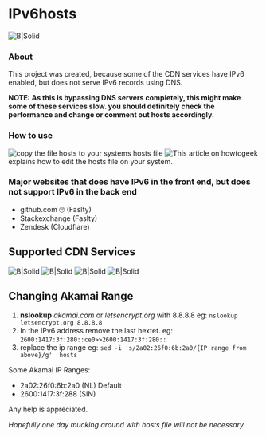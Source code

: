 # IPv6hosts

![B|Solid](https://www.ipv6.com/wp-content/uploads/2018/06/ipv6-logo-2.png)

### About

This project was created, because some of the CDN services have IPv6 enabled, but does not serve IPv6 records using DNS.

**NOTE: As this is bypassing DNS servers completely, this might make some of these services slow. you should definitely check the performance and change or comment out hosts accordingly.**

### How to use

![copy the file hosts](https://raw.githubusercontent.com/miyurusankalpa/IPv6hosts/master/hosts) to your systems hosts file
![This article on howtogeek](https://www.howtogeek.com/howto/27350/beginner-geek-how-to-edit-your-hosts-file/) explains how to edit the hosts file on your system.

### Major websites that does have IPv6 in the front end, but does not support IPv6 in the back end

* github.com 🙄 (Faslty)
* Stackexchange (Faslty)
* Zendesk (Cloudflare)

## Supported CDN Services

![B|Solid](https://www.vectorlogo.zone/logos/fastly/fastly-ar21.svg)
![B|Solid](https://www.vectorlogo.zone/logos/cloudflare/cloudflare-ar21.svg)
![B|Solid](https://www.vectorlogo.zone/logos/akamai/akamai-ar21.svg)
![B|Solid](https://www.vectorlogo.zone/logos/amazon_aws/amazon_aws-ar21.svg) 

## Changing Akamai Range

  1. **nslookup** *akamai.com* or *letsencrypt.org* with 8.8.8.8 eg: `nslookup letsencrypt.org 8.8.8.8`
  2. In the IPv6 address remove the last hextet. eg: `2600:1417:3f:280::ce0>>2600:1417:3f:280::`
  3. replace the ip range eg: `sed -i 's/2a02:26f0:6b:2a0/{IP range from above}/g'  hosts`
  
Some Akamai IP Ranges:
* 2a02:26f0:6b:2a0 (NL) Default
* 2600:1417:3f:288 (SIN)

Any help is appreciated.

*Hopefully one day mucking around with hosts file will not be necessary*
